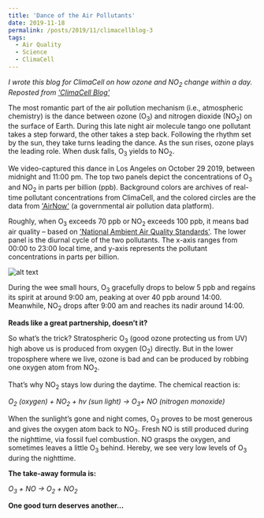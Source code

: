 ```yaml
---
title: 'Dance of the Air Pollutants'
date: 2019-11-18
permalink: /posts/2019/11/climacellblog-3
tags:
  - Air Quality
  - Science
  - ClimaCell
---
```

*I wrote this blog for ClimaCell on how ozone and NO<sub>2</sub> change within a day. Reposted from ['ClimaCell Blog'](https://www.climacell.co/blog/dance-of-the-air-pollutants/)*

The most romantic part of the air pollution mechanism (i.e., atmospheric chemistry) is the dance between ozone (O<sub>3</sub>) and nitrogen dioxide (NO<sub>2</sub>) on the surface of Earth. During this late night air molecule tango one pollutant takes a step forward, the other takes a step back. Following the rhythm set by the sun, they take turns leading the dance. As the sun rises, ozone plays the leading role. When dusk falls, O<sub>3</sub> yields to NO<sub>2</sub>.

We video-captured this dance in Los Angeles on October 29 2019, between midnight and 11:00 pm. The top two panels depict the concentrations of O<sub>3</sub> and NO<sub>2</sub> in parts per billion (ppb). Background colors are archives of real-time pollutant concentrations from ClimaCell, and the colored circles are the data from ['AirNow'](https://airnow.gov/) (a governmental air pollution data platform). 

Roughly, when O<sub>3</sub> exceeds 70 ppb or NO<sub>2</sub> exceeds 100 ppb, it means bad air quality – based on ['National Ambient Air Quality Standards'](https://www.epa.gov/criteria-air-pollutants/naaqs-table). The lower panel is the diurnal cycle of the two pollutants. The x-axis ranges from 00:00 to 23:00 local time, and y-axis represents the pollutant concentrations in parts per billion. 

![alt text](/files/posts/20191118/dance-polutant.gif "Diurnal cycle")

During the wee small hours, O<sub>3</sub> gracefully drops to below 5 ppb and regains its spirit at around 9:00 am, peaking at over 40 ppb around 14:00. Meanwhile, NO<sub>2</sub> drops after 9:00 am and reaches its nadir around 14:00. 

**Reads like a great partnership, doesn’t it?**

So what’s the trick? Stratospheric O<sub>3</sub> (good ozone protecting us from UV) high above us is produced from oxygen (O<sub>2</sub>) directly. But in the lower troposphere where we live, ozone is bad and can be produced by robbing one oxygen atom from NO<sub>2</sub>. 

That’s why NO<sub>2</sub> stays low during the daytime. The chemical reaction is:

*O<sub>2</sub> (oxygen) + NO<sub>2</sub> + hv (sun light) → O<sub>3</sub>+ NO (nitrogen monoxide)*

When the sunlight’s gone and night comes, O<sub>3</sub> proves to be most generous and gives the oxygen atom back to NO<sub>2</sub>. Fresh NO is still produced during the nighttime, via fossil fuel combustion. NO grasps the oxygen, and sometimes leaves a little O<sub>3</sub> behind. Hereby, we see very low levels of O<sub>3</sub> during the nighttime. 

**The take-away formula is:**

*O<sub>3</sub> + NO → O<sub>2</sub> + NO<sub>2</sub>*


**One good turn deserves another…**



